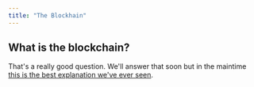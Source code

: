 ```yaml
---
title: "The Blockhain"
---
```


## What is the blockchain?

That's a really good question. We'll answer that soon but in the maintime [this is the best explanation we've ever seen](https://www.youtube.com/watch?v=bBC-nXj3Ng4).
